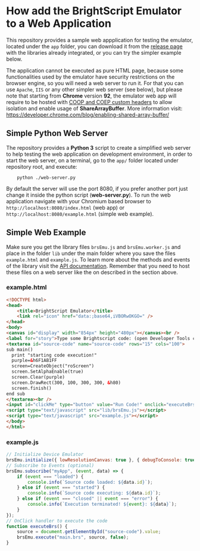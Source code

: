 # How add the BrightScript Emulator to a Web Application

This repository provides a sample web appplication for testing the emulator, located under the `app` folder, you can download it from the [release page](https://github.com/lvcabral/brs-emu/releases) with the libraries already integrated, or you can try the simpler example below.

The application cannot be executed as pure HTML page, because some functionalities used by the emulator have security restrictions on the browser engine, so you will need a web server to run it. For that you can use `Apache`, `IIS` or any other simpler web server (see below), but please note that starting from **Chrome** version **92**, the emulator web app will require to be hosted with [COOP and COEP custom headers](https://developer.chrome.com/blog/enabling-shared-array-buffer/) to allow isolation and enable usage of **ShareArrayBuffer**. More information visit: <https://developer.chrome.com/blog/enabling-shared-array-buffer/>

## Simple Python Web Server

The repository provides a **Python 3** script to create a simplified web server to help testing the web application on development environment, in order to start the web server, on a terminal, go to the `app/` folder located under repository root, and execute:

```shell
    python ./web-server.py
```

By default the server will use the port 8080, if you prefer another port just change it inside the python script (**web-server.py**).
To run the web application navigate with your Chromium based browser to `http://localhost:8080/index.html` (web app) or `http://localhost:8080/example.html` (simple web example).

## Simple Web Example

Make sure you get the library files `brsEmu.js` and `brsEmu.worker.js` and place in the folder `lib` under the main folder where you save the files `example.html` and `example.js`. To learn more about the methods and events of the library visit the [API documentation](docs/emulator-api.md). Remember that you need to host these files on a web server like the on described in the section above.

### example.html

```html
<!DOCTYPE html>
<head>
    <title>BrightScript Emulator</title>
    <link rel="icon" href="data:;base64,iVBORwOKGO=" />
</head>
<body>
<canvas id="display" width="854px" height="480px"></canvas><br />
<label for="story">Type some Brightscript code: (open Developer Tools console to see <b>print</b> outputs)</label><br />
<textarea id="source-code" name="source-code" rows="15" cols="100">
sub main()
  print "starting code execution!"
  purple=&h6F1AB1FF
  screen=CreateObject("roScreen")
  screen.SetAlphaEnable(true)
  screen.Clear(purple)
  screen.DrawRect(300, 100, 300, 300, &h80)
  screen.finish()
end sub
</textarea><br />
<input id="clickMe" type="button" value="Run Code!" onclick="executeBrs();" />
<script type="text/javascript" src="lib/brsEmu.js"></script>
<script type="text/javascript" src="example.js"></script>
</body>
</html>
```

### example.js

```javascript
// Initialize Device Emulator
brsEmu.initialize({ lowResolutionCanvas: true }, { debugToConsole: true, disableKeys: true });
// Subscribe to Events (optional)
brsEmu.subscribe("myApp", (event, data) => {
    if (event === "loaded") {
        console.info(`Source code loaded: ${data.id}`);
    } else if (event === "started") {
        console.info(`Source code executing: ${data.id}`);
    } else if (event === "closed" || event === "error") {
        console.info(`Execution terminated! ${event}: ${data}`);
    }
});
// OnClick handler to execute the code
function executeBrs() {
    source = document.getElementById("source-code").value;
    brsEmu.execute("main.brs", source, false);
}
```
